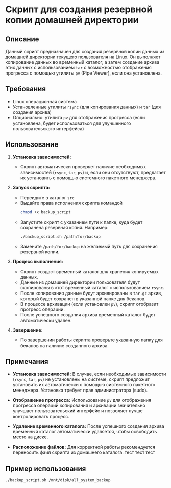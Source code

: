 # Скрипт для создания резервной копии домашней директории

## Описание

Данный скрипт предназначен для создания резервной копии данных из домашней директории текущего пользователя на Linux. Он выполняет копирование данных во временный каталог, а затем создание архива этих данных с использованием `tar` с возможностью отображения прогресса с помощью утилиты `pv` (Pipe Viewer), если она установлена.

## Требования

- Linux операционная система
- Установленные утилиты `rsync` (для копирования данных) и `tar` (для создания архива)
- Опционально: утилита `pv` для отображения прогресса (если установлена, будет использоваться для улучшенного пользовательского интерфейса)

## Использование

1. **Установка зависимостей:**
   - Скрипт автоматически проверяет наличие необходимых зависимостей (`rsync`, `tar`, `pv`) и, если они отсутствуют, предлагает их установить с помощью системного пакетного менеджера.

2. **Запуск скрипта:**
   - Переидите в каталог `src`
   - Выдайте права исполнения скрипта командой
     ```bash
     chmod +x backup_script
     ```
   - Запустите скрипт с указанием пути к папке, куда будет сохранена резервная копия. Например:
     ```bash
     ./backup_script.sh /path/for/backup
     ```
   - Замените `/path/for/backup` на желаемый путь для сохранения резервной копии.

3. **Процесс выполнения:**
   - Скрипт создаст временный каталог для хранения копируемых данных.
   - Данные из домашней директории пользователя будут скопированы в этот временный каталог с использованием `rsync`.
   - После копирования данные будут архивированы в `tar.gz` архив, который будет сохранен в указанной папке для бекапов.
   - В процессе архивации (если установлен `pv`), скрипт отобразит прогресс операции.
   - После успешного создания архива временный каталог будет автоматически удален.

4. **Завершение:**
   - По завершении работы скрипта проверьте указанную папку для бекапов на наличие созданного архива.

## Примечания
- **Установка зависимостей:** В случае, если необходимые зависимости (`rsync`, `tar`, `pv`) не установлены на системе, скрипт предложит установить их автоматически с помощью системного пакетного менеджера. Установка требует прав администратора (sudo).

- **Отображение прогресса:** Использование `pv` для отображения прогресса операций копирования и архивации значительно улучшает пользовательский интерфейс и позволяет лучше контролировать процесс.

- **Удаление временного каталога:** После успешного создания архива временный каталог автоматически удаляется, чтобы освободить место на диске.

- **Расположение файлов:** Для корректной работы рекомендуется переносить фаил скрипта из домашнего каталога.
   тест тест тест
## Пример использования

```bash
./backup_script.sh /mnt/disk/all_system_backup

